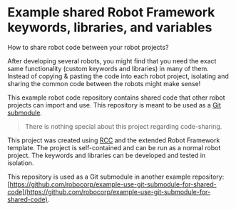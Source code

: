 # Example shared Robot Framework keywords, libraries, and variables

How to share robot code between your robot projects?

After developing several robots, you might find that you need the exact same functionality (custom keywords and libraries) in many of them. Instead of copying & pasting the code into each robot project, isolating and sharing the common code between the robots might make sense!

This example robot code repository contains shared code that other robot projects can import and use. This repository is meant to be used as a [Git submodule](https://git-scm.com/book/en/v2/Git-Tools-Submodules).

> There is nothing special about this project regarding code-sharing.

This project was created using [RCC](https://github.com/robocorp/rcc) and the extended Robot Framework template. The project is self-contained and can be run as a normal robot project. The keywords and libraries can be developed and tested in isolation.

This repository is used as a Git submodule in another example repository: [https://github.com/robocorp/example-use-git-submodule-for-shared-code](https://github.com/robocorp/example-use-git-submodule-for-shared-code).
